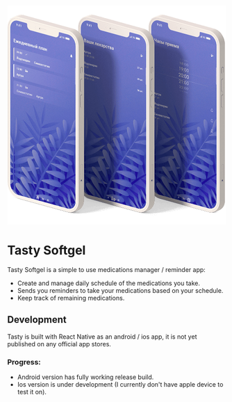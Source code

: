 ![](readme/ts-showcase.png)

# Tasty Softgel

Tasty Softgel is a simple to use medications manager / reminder app:

- Create and manage daily schedule of the medications you take.
- Sends you reminders to take your medications based on your schedule.
- Keep track of remaining medications.

## Development

Tasty is built with React Native as an android / ios app, it is not yet published on any official app stores.

### Progress:

- Android version has fully working release build.
- Ios version is under development (I currently don't have apple device to test it on).

